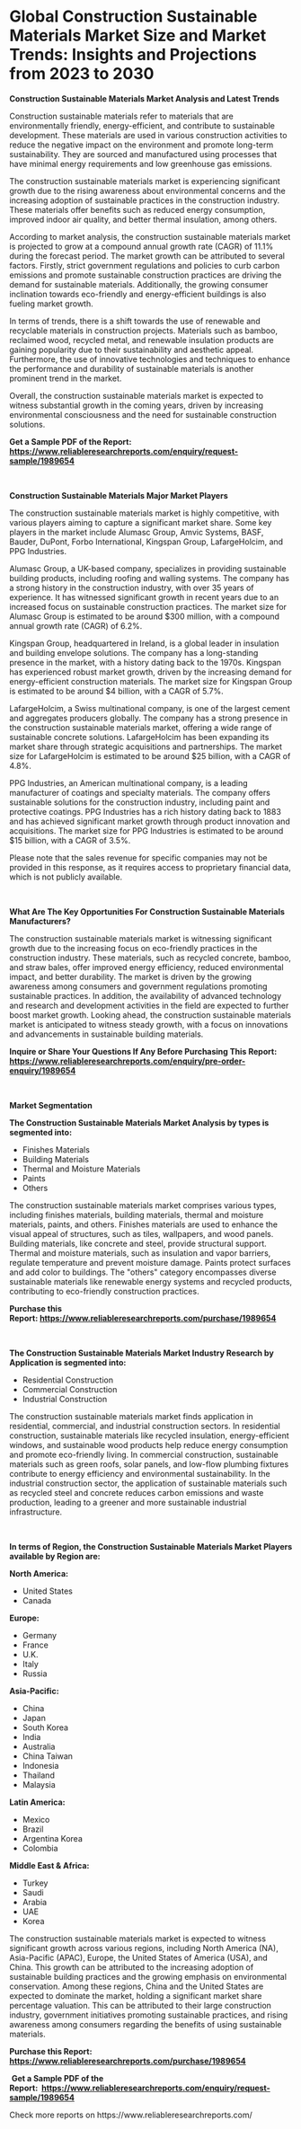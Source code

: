 <p><h1>Global Construction Sustainable Materials Market Size and Market Trends: Insights and Projections from 2023 to 2030</h1></p><p><strong>Construction Sustainable Materials Market Analysis and Latest Trends</strong></p>
<p><p>Construction sustainable materials refer to materials that are environmentally friendly, energy-efficient, and contribute to sustainable development. These materials are used in various construction activities to reduce the negative impact on the environment and promote long-term sustainability. They are sourced and manufactured using processes that have minimal energy requirements and low greenhouse gas emissions.</p><p>The construction sustainable materials market is experiencing significant growth due to the rising awareness about environmental concerns and the increasing adoption of sustainable practices in the construction industry. These materials offer benefits such as reduced energy consumption, improved indoor air quality, and better thermal insulation, among others.</p><p>According to market analysis, the construction sustainable materials market is projected to grow at a compound annual growth rate (CAGR) of 11.1% during the forecast period. The market growth can be attributed to several factors. Firstly, strict government regulations and policies to curb carbon emissions and promote sustainable construction practices are driving the demand for sustainable materials. Additionally, the growing consumer inclination towards eco-friendly and energy-efficient buildings is also fueling market growth.</p><p>In terms of trends, there is a shift towards the use of renewable and recyclable materials in construction projects. Materials such as bamboo, reclaimed wood, recycled metal, and renewable insulation products are gaining popularity due to their sustainability and aesthetic appeal. Furthermore, the use of innovative technologies and techniques to enhance the performance and durability of sustainable materials is another prominent trend in the market.</p><p>Overall, the construction sustainable materials market is expected to witness substantial growth in the coming years, driven by increasing environmental consciousness and the need for sustainable construction solutions.</p></p>
<p><strong>Get a Sample PDF of the Report:&nbsp; <a href="https://www.reliableresearchreports.com/enquiry/request-sample/1989654">https://www.reliableresearchreports.com/enquiry/request-sample/1989654</a></strong></p>
<p>&nbsp;</p>
<p><strong>Construction Sustainable Materials Major Market Players</strong></p>
<p><p>The construction sustainable materials market is highly competitive, with various players aiming to capture a significant market share. Some key players in the market include Alumasc Group, Amvic Systems, BASF, Bauder, DuPont, Forbo International, Kingspan Group, LafargeHolcim, and PPG Industries.</p><p>Alumasc Group, a UK-based company, specializes in providing sustainable building products, including roofing and walling systems. The company has a strong history in the construction industry, with over 35 years of experience. It has witnessed significant growth in recent years due to an increased focus on sustainable construction practices. The market size for Alumasc Group is estimated to be around $300 million, with a compound annual growth rate (CAGR) of 6.2%.</p><p>Kingspan Group, headquartered in Ireland, is a global leader in insulation and building envelope solutions. The company has a long-standing presence in the market, with a history dating back to the 1970s. Kingspan has experienced robust market growth, driven by the increasing demand for energy-efficient construction materials. The market size for Kingspan Group is estimated to be around $4 billion, with a CAGR of 5.7%.</p><p>LafargeHolcim, a Swiss multinational company, is one of the largest cement and aggregates producers globally. The company has a strong presence in the construction sustainable materials market, offering a wide range of sustainable concrete solutions. LafargeHolcim has been expanding its market share through strategic acquisitions and partnerships. The market size for LafargeHolcim is estimated to be around $25 billion, with a CAGR of 4.8%.</p><p>PPG Industries, an American multinational company, is a leading manufacturer of coatings and specialty materials. The company offers sustainable solutions for the construction industry, including paint and protective coatings. PPG Industries has a rich history dating back to 1883 and has achieved significant market growth through product innovation and acquisitions. The market size for PPG Industries is estimated to be around $15 billion, with a CAGR of 3.5%.</p><p>Please note that the sales revenue for specific companies may not be provided in this response, as it requires access to proprietary financial data, which is not publicly available.</p></p>
<p>&nbsp;</p>
<p><strong>What Are The Key Opportunities For Construction Sustainable Materials Manufacturers?</strong></p>
<p><p>The construction sustainable materials market is witnessing significant growth due to the increasing focus on eco-friendly practices in the construction industry. These materials, such as recycled concrete, bamboo, and straw bales, offer improved energy efficiency, reduced environmental impact, and better durability. The market is driven by the growing awareness among consumers and government regulations promoting sustainable practices. In addition, the availability of advanced technology and research and development activities in the field are expected to further boost market growth. Looking ahead, the construction sustainable materials market is anticipated to witness steady growth, with a focus on innovations and advancements in sustainable building materials.</p></p>
<p><strong>Inquire or Share Your Questions If Any Before Purchasing This Report: <a href="https://www.reliableresearchreports.com/enquiry/pre-order-enquiry/1989654">https://www.reliableresearchreports.com/enquiry/pre-order-enquiry/1989654</a></strong></p>
<p>&nbsp;</p>
<p><strong>Market Segmentation</strong></p>
<p><strong>The Construction Sustainable Materials Market Analysis by types is segmented into:</strong></p>
<p><ul><li>Finishes Materials</li><li>Building Materials</li><li>Thermal and Moisture Materials</li><li>Paints</li><li>Others</li></ul></p>
<p><p>The construction sustainable materials market comprises various types, including finishes materials, building materials, thermal and moisture materials, paints, and others. Finishes materials are used to enhance the visual appeal of structures, such as tiles, wallpapers, and wood panels. Building materials, like concrete and steel, provide structural support. Thermal and moisture materials, such as insulation and vapor barriers, regulate temperature and prevent moisture damage. Paints protect surfaces and add color to buildings. The "others" category encompasses diverse sustainable materials like renewable energy systems and recycled products, contributing to eco-friendly construction practices.</p></p>
<p><strong>Purchase this Report:&nbsp;<a href="https://www.reliableresearchreports.com/purchase/1989654">https://www.reliableresearchreports.com/purchase/1989654</a></strong></p>
<p>&nbsp;</p>
<p><strong>The Construction Sustainable Materials Market Industry Research by Application is segmented into:</strong></p>
<p><ul><li>Residential Construction</li><li>Commercial Construction</li><li>Industrial Construction</li></ul></p>
<p><p>The construction sustainable materials market finds application in residential, commercial, and industrial construction sectors. In residential construction, sustainable materials like recycled insulation, energy-efficient windows, and sustainable wood products help reduce energy consumption and promote eco-friendly living. In commercial construction, sustainable materials such as green roofs, solar panels, and low-flow plumbing fixtures contribute to energy efficiency and environmental sustainability. In the industrial construction sector, the application of sustainable materials such as recycled steel and concrete reduces carbon emissions and waste production, leading to a greener and more sustainable industrial infrastructure.</p></p>
<p>&nbsp;</p>
<p><strong>In terms of Region, the Construction Sustainable Materials Market Players available by Region are:</strong></p>
<p>
    <p> <strong> North America: </strong>
        <ul>
            <li>United States</li>
            <li>Canada</li>
        </ul>
        </p> 
    <p> <strong> Europe: </strong>
        <ul>
            <li>Germany</li>
            <li>France</li>
            <li>U.K.</li>
            <li>Italy</li>
            <li>Russia</li>
        </ul>
        </p> 
    <p> <strong> Asia-Pacific: </strong>
        <ul>
            <li>China</li>
            <li>Japan</li>
            <li>South Korea</li>
            <li>India</li>
            <li>Australia</li>
            <li>China Taiwan</li>
            <li>Indonesia</li>
            <li>Thailand</li>
            <li>Malaysia</li>
        </ul>
        </p> 
    <p> <strong> Latin America: </strong>
        <ul>
            <li>Mexico</li>
            <li>Brazil</li>
            <li>Argentina Korea</li>
            <li>Colombia</li>
        </ul>
        </p> 
    <p> <strong> Middle East & Africa: </strong>
        <ul>
            <li>Turkey</li>
            <li>Saudi</li>
            <li>Arabia</li>
            <li>UAE</li>
            <li>Korea</li>
        </ul>
    </p>
    </p>
<p><p>The construction sustainable materials market is expected to witness significant growth across various regions, including North America (NA), Asia-Pacific (APAC), Europe, the United States of America (USA), and China. This growth can be attributed to the increasing adoption of sustainable building practices and the growing emphasis on environmental conservation. Among these regions, China and the United States are expected to dominate the market, holding a significant market share percentage valuation. This can be attributed to their large construction industry, government initiatives promoting sustainable practices, and rising awareness among consumers regarding the benefits of using sustainable materials.</p></p>
<p><strong>Purchase this Report: <a href="https://www.reliableresearchreports.com/purchase/1989654">https://www.reliableresearchreports.com/purchase/1989654</a></strong></p>
<p>&nbsp;<strong>Get a Sample PDF of the Report:&nbsp;&nbsp;<a href="https://www.reliableresearchreports.com/enquiry/request-sample/1989654">https://www.reliableresearchreports.com/enquiry/request-sample/1989654</a></strong></p>
<p><strong></strong></p>
<p>Check more reports on https://www.reliableresearchreports.com/</p>